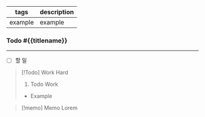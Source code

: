 | tags    | description |
| ------- | ----------- |
| example | example     |


### Todo #{{titlename}}
- - -
- [ ] 할 일



> [!Todo] Work Hard
> 1. Todo Work
> 	- Example


> [!memo] Memo
> Lorem